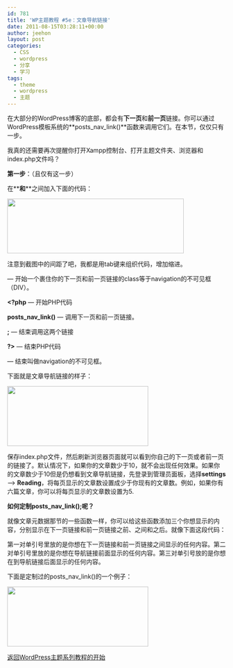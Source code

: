 ```yaml
---
id: 781
title: 'WP主题教程 #5e：文章导航链接'
date: 2011-08-15T03:28:11+00:00
author: jeehon
layout: post
categories:
  - CSS
  - wordpress
  - 分享
  - 学习
tags:
  - theme
  - wordpress
  - 主题
---
```

在大部分的WordPress博客的底部，都会有**下一页**和**前一页**链接。你可以通过WordPress模板系统的**posts\_nav\_link()**函数来调用它们。在本节，仅仅只有一步。

我真的还需要再次提醒你打开Xampp控制台、打开主题文件夹、浏览器和index.php文件吗？

**第一步**：（且仅有这一步）

在**<?php endwhile; ?>**和**<?php else : ?>**之间加入下面的代码：
  
<strong style="margin-left:2em;"><div class=”navigation”></strong>
  
<strong style="margin-left:2em;"><?php posts_nav_link(); ?></strong>
  
<strong style="margin-left:2em;"></div></strong>
  
[<img src="http://jeehon.info/log/files/2011/08/postsnavlink.gif" alt="" title="postsnavlink" width="407" height="126" class="aligncenter size-full wp-image-782" />](http://jeehon.info/log/files/2011/08/postsnavlink.gif)
  
注意到截图中的间距了吧，我都是用tab键来组织代码，增加缩进。<!--more-->

**<div class=”navigation”>** &#8212; 开始一个裹住你的下一页和前一页链接的class等于navigation的不可见框（DIV）。

**<?php** &#8212; 开始PHP代码

**posts\_nav\_link()** &#8212; 调用下一页和前一页链接。

**;** &#8212; 结束调用这两个链接

**?>** &#8212; 结束PHP代码

**</div>** &#8212; 结束叫做navigation的不可见框。

下面就是文章导航链接的样子：
  
[<img src="http://jeehon.info/log/files/2011/08/nextpage.gif" alt="" title="nextpage" width="325" height="138" class="aligncenter size-full wp-image-783" />](http://jeehon.info/log/files/2011/08/nextpage.gif)
  
保存index.php文件，然后刷新浏览器页面就可以看到你自己的下一页或者前一页的链接了。默认情况下，如果你的文章数少于10，就不会出现任何效果。如果你的文章数少于10但是仍想看到文章导航链接，先登录到管理员面板，选择**settings** &#8211;> **Reading**，将每页显示的文章数设置成少于你现有的文章数。例如，如果你有六篇文章，你可以将每页显示的文章数设置为5.

**如何定制posts\_nav\_link();呢？**

就像文章元数据那节的一些函数一样，你可以给这些函数添加三个你想显示的内容，分别显示在下一页链接和前一页链接之前、之间和之后。就像下面这段代码：
  
**<?php posts\_nav\_link(‘in between’,&#8217;before’,&#8217;after’); ?>**
  
第一对单引号里放的是你想在下一页链接和前一页链接之间显示的任何内容。第二对单引号里放的是你想在导航链接前面显示的任何内容。第三对单引号放的是你想在到导航链接后面显示的任何内容。

下面是定制过的posts\_nav\_link()的一个例子：
  
[<img src="http://jeehon.info/log/files/2011/08/postnavlink-example-1.gif" alt="" title="postnavlink-example-1" width="325" height="138" class="aligncenter size-full wp-image-784" />](http://jeehon.info/log/files/2011/08/postnavlink-example-1.gif)

[返回WordPress主题系列教程的开始](http://jeehon.info/log/2011/08/04/%E6%83%B3%E5%88%B6%E4%BD%9Cwordpress%E4%B8%BB%E9%A2%98%EF%BC%9F/)